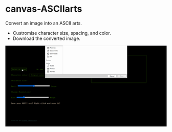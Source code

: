 # canvas-ASCIIarts
Convert an image into an ASCII arts. 
- Custromise character size, spacing, and color.
- Download the converted image.

![image](https://github.com/johnzhuang23/canvas-ASCIIarts/blob/master/canvas-ascii-intro.gif)
